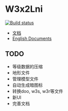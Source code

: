# W3x2Lni

[![Build status](https://ci.appveyor.com/api/projects/status/2227ydtok16yoj7r?svg=true)](https://ci.appveyor.com/project/actboy168/w3x2lni)

* [文档](https://sumneko.github.io/w3x2lni/#/zh-cn/)
* [English Documents](https://sumneko.github.io/w3x2lni/#/en-us/)

## TODO

* 等级数据的压缩
* 地形文件
* 管理模型文件
* 自动生成暗图标
* 转换doo, w3s, w3r等文件
* 新UI
* 完善文档
